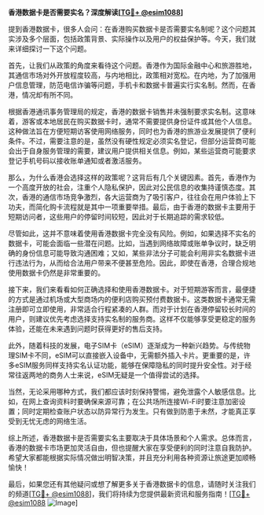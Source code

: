 **香港数据卡是否需要实名？深度解读[[TG💪+ @esim1088](https://t.me/s/esim1088)]**

提到香港数据卡，很多人会问：在香港购买数据卡是否需要实名制呢？这个问题其实涉及多个层面，包括政策背景、实际操作以及用户的权益保护等。今天，我们就来详细探讨一下这个问题。

首先，让我们从政策的角度来看待这个问题。香港作为国际金融中心和旅游胜地，其通信市场对外开放程度较高，与内地相比，政策相对宽松。在内地，为了加强用户信息管理，防范电信诈骗等问题，手机卡和数据卡普遍实行实名制。然而，在香港，情况却有所不同。

根据香港通讯事务管理局的规定，香港的数据卡销售并未强制要求实名制。这意味着，游客或本地居民在购买数据卡时，通常不需要提供身份证件或其他个人信息。这种做法旨在方便短期访客使用网络服务，同时也为香港的旅游业发展提供了便利条件。不过，需要注意的是，虽然没有硬性规定必须实名登记，但部分运营商可能会出于自身服务管理的需要，建议用户提供相关信息。例如，某些运营商可能要求登记手机号码以接收账单通知或者激活服务。

那么，为什么香港会选择这样的政策呢？这背后有几个关键因素。首先，香港作为一个高度开放的社会，注重个人隐私保护，因此对公民信息的收集持谨慎态度。其次，香港的通信市场竞争激烈，各大运营商为了吸引客户，往往会在用户体验上下功夫，而简化购卡流程就是其中一项重要举措。最后，由于香港的数据卡主要用于短期访问者，这些用户的停留时间较短，因此对于长期追踪的需求较低。

尽管如此，这并不意味着使用香港数据卡完全没有风险。例如，如果选择不实名的数据卡，可能会面临一些潜在问题。比如，当遇到网络故障或账单争议时，缺乏明确的身份信息可能导致沟通困难；又如，某些非法分子可能会利用非实名数据卡进行违法行为，从而给合法用户带来不便甚至危险。因此，即使在香港，合理合规地使用数据卡仍然是非常重要的。

接下来，我们来看看如何正确选择和使用香港数据卡。对于短期游客而言，最便捷的方式是通过机场或大型商场内的便利店购买预付费数据卡。这类数据卡通常无需注册即可立即使用，非常适合行程紧凑的人群。而对于计划在香港停留较长时间的用户，则建议优先考虑选择支持实名制的服务商。这样不仅能够享受更稳定的服务体验，还能在未来遇到问题时获得更好的售后支持。

此外，随着科技的发展，电子SIM卡（eSIM）逐渐成为一种新兴趋势。与传统物理SIM卡不同，eSIM可以直接嵌入设备中，无需额外插入卡片。更重要的是，许多eSIM服务同样支持实名认证功能，能够在保障隐私的同时提升安全性。对于经常往返两地的商务人士来说，eSIM无疑是一个值得尝试的选择。

当然，无论采用哪种方式，我们都应该时刻保持警惕，避免泄露个人敏感信息。比如，在网上查询资料时要确保来源可靠；在公共场所连接Wi-Fi时要注意加密设置；同时定期检查账户状态以防异常行为发生。只有做到防患于未然，才能真正享受到无忧无虑的网络生活。

综上所述，香港数据卡是否需要实名主要取决于具体场景和个人需求。总体而言，香港的数据卡市场更加灵活自由，但也提醒大家在享受便利的同时注意自我防护。希望大家都能根据实际情况做出明智决策，并且充分利用各种资源让旅途更加顺畅愉快！

最后，如果您还有其他疑问或想了解更多关于香港数据卡的信息，请随时关注我们的频道[[TG💪+ @esim1088](https://t.me/s/esim1088)]，我们将持续为您提供最新资讯和服务指南！[[TG💪+ @esim1088](https://t.me/s/esim1088) ![Image](https://i.postimg.cc/4NQfJmqS/Snipaste-2025-05-13-00-14-12.png)]